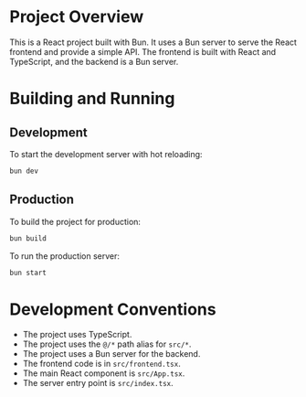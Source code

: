 # Project Overview

This is a React project built with Bun. It uses a Bun server to serve the React frontend and provide a simple API. The frontend is built with React and TypeScript, and the backend is a Bun server.

# Building and Running

## Development

To start the development server with hot reloading:

```bash
bun dev
```

## Production

To build the project for production:

```bash
bun build
```

To run the production server:

```bash
bun start
```

# Development Conventions

*   The project uses TypeScript.
*   The project uses the `@/*` path alias for `src/*`.
*   The project uses a Bun server for the backend.
*   The frontend code is in `src/frontend.tsx`.
*   The main React component is `src/App.tsx`.
*   The server entry point is `src/index.tsx`.
